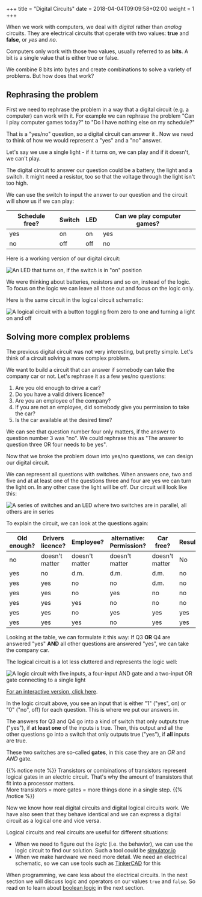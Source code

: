 +++
title = "Digital Circuits"
date =  2018-04-04T09:09:58+02:00
weight = 1
+++

When we work with computers, we deal with _digital_ rather than _analog_ circuits. They are electrical circuits that operate with two values: **true** and **false**, or _yes_ and _no_.

Computers only work with those two values, usually referred to as **bits**. A bit is a single value that is either true or false.

We combine 8 bits into bytes and create combinations to solve a variety of problems. But how does that work?

## Rephrasing the problem

First we need to rephrase the problem in a way that a digital circuit (e.g. a computer) can work with it.
For example we can rephrase the problem "Can I play computer games today?" to "Do I have nothing else on my schedule?"

That is a "yes/no" question, so  a digital circuit can answer it . Now we need to think of how we would represent a "yes" and a "no" answer.

Let's say we use a single light - if it turns on, we can play and if it doesn't, we can't play.

The digital circuit to answer our question could be a battery, the light and a switch. It might need a resistor, too so that the voltage through the light isn't too high.

We can use the switch to input the answer to our question and the circuit will show us if we can play:

| Schedule free? | Switch | LED | Can we play computer games? |
| --- | --- | --- | --- |
| yes | on | on | yes |
| no | off | off | no |https://www.youtube.com/watch?v=feMwFuihX2o

Here is a working version of our digital circuit:

![An LED that turns on, if the switch is in "on" position](/img/content/foundations/Simple-Digital-Circuit-Simulation.gif?width=300px)

We were thinking about batteries, resistors and so on, instead of the logic. To focus on the logic we can leave all those out and focus on the logic only.

Here is the same circuit in the logical circuit schematic:

![A logical circuit with a button toggling from zero to one and turning a light on and off](/img/content/foundations/Simple-Digital-Circuit-Logic.gif?width=300px)

## Solving more complex problems

The previous digital circuit was not very interesting, but pretty simple. Let's think of a circuit solving a more complex problem.

We want to build a circuit that can answer if somebody can take the company car or not. Let's rephrase it as a few yes/no questions:

1. Are you old enough to drive a car?
2. Do you have a valid drivers licence?
3. Are you an employee of the company?
4. If you are not an employee, did somebody give you permission to take the car?
5. Is the car available at the desired time?

We can see that question number four only matters, if the answer to question number 3  was "no".
We could rephrase this as "The answer to question three OR four needs to be yes".

Now that we broke the problem down into yes/no questions, we can design our digital circuit.

We can represent all questions with switches.
When answers one, two and five and at at least one of the questions three and four are yes we can turn the light on. In any other case the light will be off. Our circuit will look like this:

![A series of switches and an LED where two switches are in parallel, all others are in series](/img/content/foundations/Digital-Circuit-2-Simulation.gif?width=300px)

To explain the circuit, we can look at the questions again:

Old enough? | Drivers licence? | Employee? | alternative: Permission? | Car free? | Result |
| ----------| ---------------- | --------- | ------------------------ | --------- | ------ |
| no | doesn't matter | doesn't matter | doesn't matter |  doesn't matter | No |
| yes | no | d.m. | d.m. | d.m. | no | 
| yes | yes | no | no | d.m. | no | 
| yes | yes | no | yes | no | no | 
| yes | yes | yes | no | no | no | 
| yes | yes | no | yes | yes | yes | 
| yes | yes | yes | no | yes | yes | 

Looking at the table, we can formulate it this way: If Q3 **OR** Q4 are answered "yes" **AND** all other questions are answered "yes", we can take the company car.

The logical circuit is a lot less cluttered and represents the logic well:

![A logic circuit with five inputs, a four-input AND gate and a two-input OR gate connecting to a single light](/img/content/foundations/Digital-Circuit-2-Logic.gif?width=300px)

[For an interactive version, click here](https://simulator.io/board/zpiq7E0S3K/1).

In the logic circuit above, you see an input that is either "1" ("yes", on) or "0" ("no", off) for each question. This is where we put our answers in.

The answers for Q3 and Q4 go into a kind of switch that only outputs true ("yes"), if **at least one** of the inputs is true. Then, this output and all the other questions go into a switch that only outputs true ("yes"), if **all** inputs are true.

These two switches are so-called  **gates**, in this case they are an _OR_ and _AND_ gate.

{{% notice note %}}
Transistors or combinations of transistors represent logical gates in an electric circuit. That's why the amount of transistors that fit into a processor matters. <br>
More transistors = more gates = more things done in a single step.
{{% /notice %}}

Now we know how real digital circuits and digital logical circuits work. We have also seen that they behave identical and we can express a digital circuit as a logical one and vice versa.

Logical circuits and real circuits are useful for different situations:

* When we need to figure out the _logic_ (i.e. the behavior), we can use the logic circuit to find our solution. Such a tool could be [simulator.io](https://simulator.io)
* When we make hardware we need more detail. We need an electrical schematic, so we can use tools such as [TinkerCAD](https://tinkercad.com) for this

When programming, we care less about the electrical circuits.
In the next section we will discuss logic and operators on our values `true` and `false`. So read on to learn about [boolean logic](../boolean-logic/) in the next section.